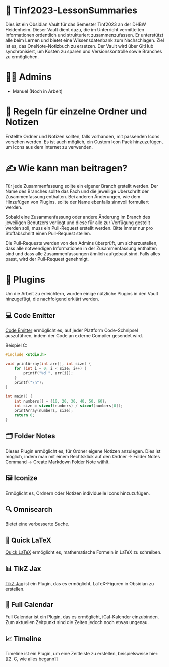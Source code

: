 # 🌟 Tinf2023-LessonSummaries

Dies ist ein Obsidian Vault für das Semester Tinf2023 an der DHBW Heidenheim. Dieser Vault dient dazu, die im Unterricht vermittelten Informationen ordentlich und strukturiert zusammenzufassen. Er unterstützt alle beim Lernen und bietet eine Wissensdatenbank zum Nachschlagen. Ziel ist es, das OneNote-Notizbuch zu ersetzen. Der Vault wird über GitHub synchronisiert, um Kosten zu sparen und Versionskontrolle sowie Branches zu ermöglichen.

# 👨‍💼 Admins

- Manuel
  (Noch in Arbeit)

# 📂 Regeln für einzelne Ordner und Notizen

Erstellte Ordner und Notizen sollten, falls vorhanden, mit passenden Icons versehen werden. Es ist auch möglich, ein Custom Icon Pack hinzuzufügen, um Icons aus dem Internet zu verwenden.

# ✍️ Wie kann man beitragen?

Für jede Zusammenfassung sollte ein eigener Branch erstellt werden. Der Name des Branches sollte das Fach und die jeweilige Überschrift der Zusammenfassung enthalten. Bei anderen Änderungen, wie dem Hinzufügen von Plugins, sollte der Name ebenfalls sinnvoll formuliert werden.

Sobald eine Zusammenfassung oder andere Änderung im Branch des jeweiligen Benutzers vorliegt und diese für alle zur Verfügung gestellt werden soll, muss ein Pull-Request erstellt werden. Bitte immer nur pro Stoffabschnitt einen Pull-Request stellen.

Die Pull-Requests werden von den Admins überprüft, um sicherzustellen, dass alle notwendigen Informationen in der Zusammenfassung enthalten sind und dass alle Zusammenfassungen ähnlich aufgebaut sind. Falls alles passt, wird der Pull-Request genehmigt.

# 🔌 Plugins

Um die Arbeit zu erleichtern, wurden einige nützliche Plugins in den Vault hinzugefügt, die nachfolgend erklärt werden.

## 💻 Code Emitter

[Code Emitter](https://github.com/mokeyish/obsidian-code-emitter) ermöglicht es, auf jeder Plattform Code-Schnipsel auszuführen, indem der Code an externe Compiler gesendet wird.

Beispiel C:
```cpp
#include <stdio.h>

void printArray(int arr[], int size) {
    for (int i = 0; i < size; i++) {
        printf("%d ", arr[i]);
    }
    printf("\n");
}

int main() {
    int numbers[] = {10, 20, 30, 40, 50, 60};
    int size = sizeof(numbers) / sizeof(numbers[0]);
    printArray(numbers, size);
    return 0;
}
```

## 🗂 Folder Notes

Dieses Plugin ermöglicht es, für Ordner eigene Notizen anzulegen. Dies ist möglich, indem man mit einem Rechtsklick auf den Ordner → Folder Notes Command → Create Markdown Folder Note wählt.

## 🖼 Iconize

Ermöglicht es, Ordnern oder Notizen individuelle Icons hinzuzufügen.

## 🔍 Omnisearch

Bietet eine verbesserte Suche.

## 🧮 Quick LaTeX

[Quick LaTeX](https://github.com/joeyuping/quick_latex_obsidian) ermöglicht es, mathematische Formeln in LaTeX zu schreiben.

## 📊 TikZ Jax

[TikZ Jax](https://github.com/artisticat1/obsidian-tikzjax) ist ein Plugin, das es ermöglicht, LaTeX-Figuren in Obsidian zu erstellen.

## 📅 Full Calendar

Full Calendar ist ein Plugin, das es ermöglicht, iCal-Kalender einzubinden. Zum aktuellen Zeitpunkt sind die Zeiten jedoch noch etwas ungenau.

## 📈 Timeline

Timeline ist ein Plugin, um eine Zeitleiste zu erstellen, beispielsweise hier: [[2. C, wie alles begann]]

